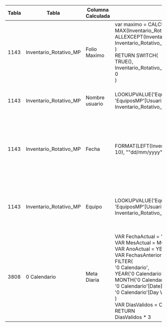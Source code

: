 | Tabla | Tabla                  | Columna Calculada | Formula                                                                                                                                                                                                                                                                                                                                                                                                                                                                                                 | Descipción                                                                                                                      | Carpeta |
|-------|------------------------|-------------------|---------------------------------------------------------------------------------------------------------------------------------------------------------------------------------------------------------------------------------------------------------------------------------------------------------------------------------------------------------------------------------------------------------------------------------------------------------------------------------------------------------|---------------------------------------------------------------------------------------------------------------------------------|---------|
| 1143  | Inventario_Rotativo_MP | Folio Maximo      | var maximo = CALCULATE(<br>    MAX(Inventario_Rotativo_MP[CCDETAILKEY]),<br>    ALLEXCEPT(Inventario_Rotativo_MP, Inventario_Rotativo_MP[TASKDETAILKEY])<br>)<br>RETURN SWITCH(<br>    TRUE(),<br>    Inventario_Rotativo_MP[CCDETAILKEY] = maximo, 1,<br>    0<br>)                                                                                                                                                                                                                                    | Identifica si un registro es el último (máximo) folio dentro de cada grupo de TASKDETAILKEY.                                    |         |
| 1143  | Inventario_Rotativo_MP | Nombre usuario    | LOOKUPVALUE('EquiposMP'[Nombre], 'EquiposMP'[Usuario], Inventario_Rotativo_MP[USERKEY])                                                                                                                                                                                                                                                                                                                                                                                                                 | Busca y devuelve el nombre del usuario desde la tabla EquiposMP.                                                                |         |
| 1143  | Inventario_Rotativo_MP | Fecha             | FORMAT(LEFT(Inventario_Rotativo_MP[STARTTIME], 10), ""dd/mm/yyyy"")                                                                                                                                                                                                                                                                                                                                                                                                                                     | Extrae los primeros 10 caracteres del campo STARTTIME y los convierte al formato de fecha ""dd/mm/yyyy"" para su visualización. |         |
| 1143  | Inventario_Rotativo_MP | Equipo            | LOOKUPVALUE('EquiposMP'[Equipo], 'EquiposMP'[Usuario], Inventario_Rotativo_MP[USERKEY])                                                                                                                                                                                                                                                                                                                                                                                                                 | Busca y devuelve el nombre del equipo asignado a un usuario específico. Usa la tabla 'EquiposMP'                                |         |
| 3808  | 0 Calendario           | Meta Diaria       | VAR FechaActual = '0 Calendario'[Date]<br>VAR MesActual = MONTH(FechaActual)<br>VAR AnoActual = YEAR(FechaActual)<br>VAR FechasAnteriores =<br>    FILTER(<br>        '0 Calendario',<br>        YEAR('0 Calendario'[Date]) = AnoActual &&<br>        MONTH('0 Calendario'[Date]) = MesActual &&<br>        '0 Calendario'[Date] <= FechaActual &&<br>        '0 Calendario'[Day Week] <> 6  -- excluir domingos<br>    )<br>VAR DiasValidos = COUNTROWS(FechasAnteriores)<br>RETURN<br>DiasValidos * 3 | Define la meta diaria de conteos, sumando dicha meta de manera diaria, reiniciándose cada mes y omitiendo los domingos.         |         |
